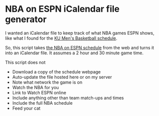 # NBA on ESPN iCalendar file generator

I wanted an iCalendar file to keep track of what NBA games ESPN shows, like what I found for the [KU Men's Basketball schedule](http://www.kuathletics.com/schedule.aspx?path=mbball&print=true&version=1).

So, this script takes [the NBA on ESPN schedule](http://espn.go.com/nba/television) from the web and turns it into an iCalendar file. It assumes a 2 hour and 30 minute game time.

This script does not

- Download a copy of the schedule webpage
- Auto-update the file hosted here or on my server
- Note what network the game is on
- Watch the NBA for you
- Link to Watch ESPN online
- Include anything other than team match-ups and times
- Include the full NBA schedule
- Feed your cat
